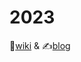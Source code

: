 # 2023
📝[wiki](https://github.com/UIJIh/2023.wiki.git) & ✍️[blog](https://m.blog.naver.com/uijis?categoryNo=1)
